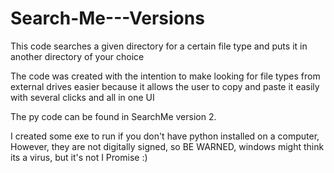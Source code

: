 # Search-Me---Versions
 This code searches a given directory for a certain file type and puts it in another directory of your choice 

The code was created with the intention to make looking for file types from external drives easier because it allows the user to copy and paste it easily with several clicks and all in one UI

The py code can be found in SearchMe version 2.

I created some exe to run if you don't have python installed on a computer, However, they are not digitally signed, so BE WARNED, windows might think its a virus, but it's not I Promise :)

